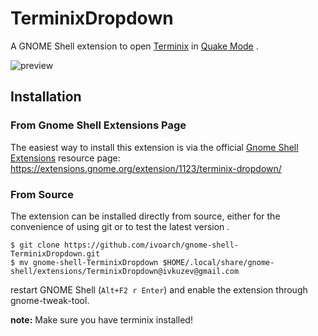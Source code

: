 # TerminixDropdown

A GNOME Shell extension to open [Terminix](https://github.com/gnunn1/terminix) in [Quake Mode](https://github.com/gnunn1/terminix/wiki/Quake-Mode) .

![preview](http://storage6.static.itmages.ru/i/16/1015/h_1476546656_3841355_d9df0ea092.png)

## Installation

###  From Gnome Shell Extensions Page

The easiest way to install this extension is via the official [Gnome Shell Extensions](https://extensions.gnome.org/) resource page: <https://extensions.gnome.org/extension/1123/terminix-dropdown/>

### From Source

The extension can be installed directly from source, either for the convenience of using git or to test the latest version .

```
$ git clone https://github.com/ivoarch/gnome-shell-TerminixDropdown.git
$ mv gnome-shell-TerminixDropdown $HOME/.local/share/gnome-shell/extensions/TerminixDropdown@ivkuzev@gmail.com
```

restart GNOME Shell (`Alt+F2 r Enter`) and enable the extension through gnome-tweak-tool.

**note:** Make sure you have terminix installed!

